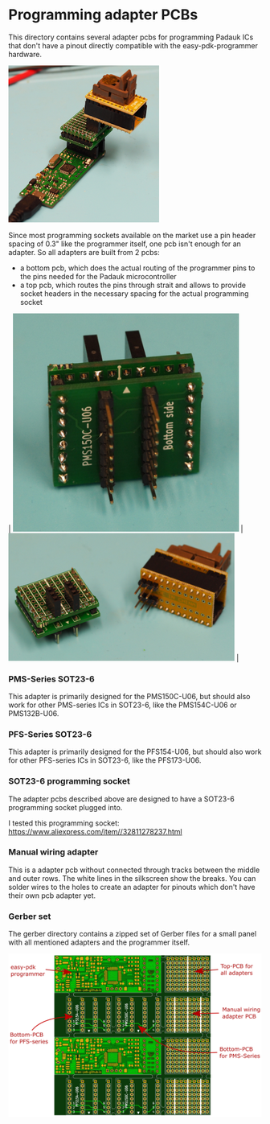 # Programming adapter PCBs

This directory contains several adapter pcbs for programming Padauk ICs that
don't have a pinout directly compatible with the easy-pdk-programmer hardware.

<img src="prog+adapter.jpg" alt="Programmer with adapters" width="300">

Since most programming sockets available on the market use a pin header spacing
of 0.3" like the programmer itself, one pcb isn't enough for an adapter. So all
adapters are built from 2 pcbs:

  - a bottom pcb, which does the actual routing of the programmer pins to the
    pins needed for the Padauk microcontroller
  - a top pcb, which routes the pins through strait and allows to provide
    socket headers in the necessary spacing for the actual programming socket

| <img src="adapter-bottom.jpg" alt="Bottom pcb of the adapter" width="450"> | <img src="adapter-top.jpg" alt="Top pcb of the adapter and programming socket" width="450"> |

### PMS-Series SOT23-6

This adapter is primarily designed for the PMS150C-U06, but should also work for
other PMS-series ICs in SOT23-6, like the PMS154C-U06 or PMS132B-U06.

### PFS-Series SOT23-6

This adapter is primarily designed for the PFS154-U06, but should also work for
other PFS-series ICs in SOT23-6, like the PFS173-U06.

### SOT23-6 programming socket

The adapter pcbs described above are designed to have a SOT23-6 programming socket plugged into.

I tested this programming socket:
https://www.aliexpress.com/item//32811278237.html
 
### Manual wiring adapter

This is a adapter pcb without connected through tracks between the middle and outer rows.
The white lines in the silkscreen show the breaks. You can solder wires to the holes to
create an adapter for pinouts which don't have their own pcb adapter yet.

### Gerber set

The gerber directory contains a zipped set of Gerber files for a small panel with
all mentioned adapters and the programmer itself.

<img src="gerber/panel-descriptions.png" alt="Adapter panel" width="600">
